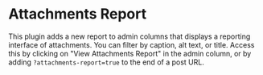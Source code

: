 # Attachments Report

This plugin adds a new report to admin columns that displays a reporting interface of attachments. You can filter by caption, alt text, or title.
Access this by clicking on "View Attachments Report" in the admin column, or by adding `?attachments-report=true` to the end of a post URL.
